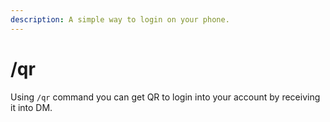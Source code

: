 ```yaml
---
description: A simple way to login on your phone.
---
```


# /qr

Using `/qr` command you can get QR to login into your account by receiving it into DM.
